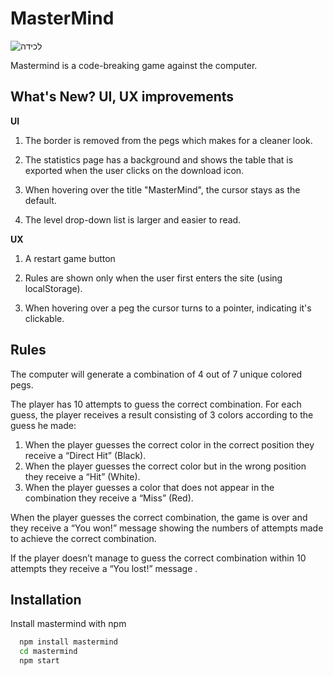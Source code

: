 # MasterMind

![‏‏לכידה](https://user-images.githubusercontent.com/76179660/123514820-73721d00-d69d-11eb-8327-b62d06a360b9.PNG)

Mastermind is a code-breaking game against the computer.

## What's New? UI, UX improvements

**UI**

1. The border is removed from the pegs which makes for a cleaner look.

2. The statistics page has a background and shows the table that is exported when the user clicks on the download icon.

3. When hovering over the title "MasterMind", the cursor stays as the default.

4. The level drop-down list is larger and easier to read.

**UX**

1. A restart game button

2. Rules are shown only when the user first enters the site (using localStorage).

3. When hovering over a peg the cursor turns to a pointer, indicating it's clickable.

## Rules

The computer will generate a combination of 4 out of 7 unique colored pegs.

The player has 10 attempts to guess the correct combination.
For each guess, the player receives a result consisting of 3 colors according to the guess he made:

1. When the player guesses the correct color in the correct position they receive a “Direct Hit” (Black).
2. When the player guesses the correct color but in the wrong position they receive a “Hit” (White).
3. When the player guesses a color that does not appear in the combination they receive a “Miss” (Red).

When the player guesses the correct combination, the game is over and they receive a “You won!” message showing the numbers of attempts made to achieve the correct combination.

If the player doesn’t manage to guess the correct combination within 10 attempts they receive a “You lost!” message .

## Installation

Install mastermind with npm

```bash
  npm install mastermind
  cd mastermind
  npm start
```
